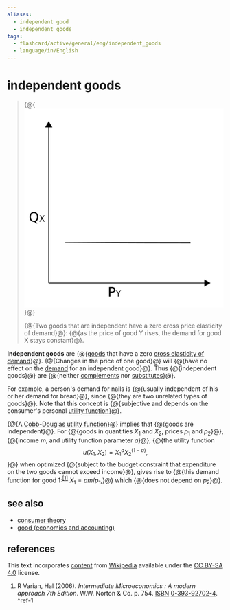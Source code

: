 ```yaml
---
aliases:
  - independent good
  - independent goods
tags:
  - flashcard/active/general/eng/independent_goods
  - language/in/English
---
```


# independent goods

> {@{![two goods that are independent have a zero cross price elasticity of demand](../../archives/Wikimedia%20Commons/Cross%20elasticity%20of%20demand%20independent.svg)}@}
>
> {@{Two goods that are independent have a zero cross price elasticity of demand}@}: {@{as the price of good Y rises, the demand for good X stays constant}@}. <!--SR:!2025-01-31,61,310!2025-02-07,66,310!2025-02-06,65,310-->

__Independent goods__ are {@{[goods](goods.md) that have a zero [cross elasticity of demand](cross%20elasticity%20of%20demand.md)}@}. {@{Changes in the price of one good}@} will {@{have no effect on the [demand](demand.md) for an independent good}@}. Thus {@{independent goods}@} are {@{neither [complements](complementary%20good.md) nor [substitutes](substitute%20good.md)}@}. <!--SR:!2025-02-08,67,310!2025-02-07,66,310!2025-02-01,62,310!2025-02-02,63,310!2025-02-02,63,310-->

For example, a person's demand for nails is {@{usually independent of his or her demand for bread}@}, since {@{they are two unrelated types of goods}@}. Note that this concept is {@{subjective and depends on the consumer's personal [utility function](utility.md#functions)}@}. <!--SR:!2025-02-01,62,310!2025-02-06,65,310!2025-02-08,67,310-->

{@{A [Cobb-Douglas utility function](Cobb–Douglas%20production%20function.md)}@} implies that {@{goods are independent}@}. For {@{goods in quantities _X_<sub>1</sub> and _X_<sub>2</sub>, prices _p_<sub>1</sub> and _p_<sub>2</sub>}@}, {@{income _m_, and utility function parameter _a_}@}, {@{the utility function $$u(X_{1},X_{2})=X_{1}^{a}X_{2}^{(1-a)},$$}@} when optimized {@{subject to the budget constraint that expenditure on the two goods cannot exceed income}@}, gives rise to {@{this demand function for good 1:<sup>[\[1\]](#^ref-1)</sup> $X_{1}=am/p_{1},$}@} which {@{does not depend on _p_<sub>2</sub>}@}. <!--SR:!2025-04-18,106,290!2025-02-07,66,310!2025-01-31,61,310!2025-02-06,65,310!2025-02-08,67,310!2025-04-25,112,290!2025-03-26,89,270!2025-07-24,189,310-->

## see also

- [consumer theory](consumer%20choice.md)
- [good (economics and accounting)](goods.md)

## references

This text incorporates [content](https://en.wikipedia.org/wiki/independent_goods) from [Wikipedia](Wikipedia.md) available under the [CC BY-SA 4.0](https://creativecommons.org/licenses/by-sa/4.0/) license.

1. R Varian, Hal (2006). _Intermediate Microeconomics : A modern approach 7th Edition_. W.W. Norton & Co. p. 754. [ISBN](ISBN.md) [0-393-92702-4](https://en.wikipedia.org/wiki/Special:BookSources/0-393-92702-4). <a id="^ref-1"></a>^ref-1

